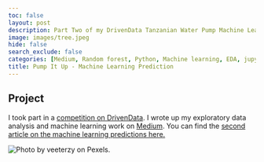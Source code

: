 ```yaml
---
toc: false
layout: post
description: Part Two of my DrivenData Tanzanian Water Pump Machine Learning Prediction Project
image: images/tree.jpeg
hide: false
search_exclude: false
categories: [Medium, Random forest, Python, Machine learning, EDA, jupyter]
title: Pump It Up - Machine Learning Prediction 
---
```


## Project 

I took part in a [competition on DrivenData](https://www.drivendata.org/competitions/7/pump-it-up-data-mining-the-water-table/). I wrote up my exploratory data analysis and machine learning work on [Medium](https://medium.com/@lottes.salter).  You can find the [second article on the machine learning predictions here.](https://medium.com/@lottes.salter/pump-it-up-prediction-b96830a024a5)

![]({{site.baseurl}}/images/tree.jpeg "Photo by veeterzy on Pexels.")
